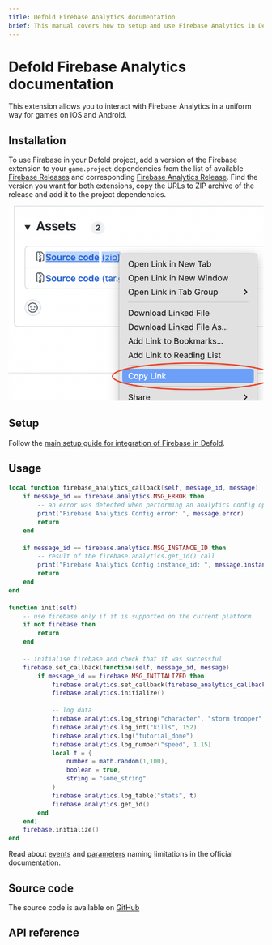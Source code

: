 ```yaml
---
title: Defold Firebase Analytics documentation
brief: This manual covers how to setup and use Firebase Analytics in Defold.
---
```


# Defold Firebase Analytics documentation

This extension allows you to interact with Firebase Analytics in a uniform way for games on iOS and Android.


## Installation
To use Firabase in your Defold project, add a version of the Firebase extension to your `game.project` dependencies from the list of available [Firebase Releases](https://github.com/defold/extension-firebase/releases) and corresponding [Firebase Analytics Release](https://github.com/defold/extension-firebase-analytics/releases).
Find the version you want for both extensions, copy the URLs to ZIP archive of the release and add it to the project dependencies.

![](add-dependency.png)


## Setup
Follow the [main setup guide for integration of Firebase in Defold](https://www.defold.com/extension-firebase).


## Usage

```lua
local function firebase_analytics_callback(self, message_id, message)
    if message_id == firebase.analytics.MSG_ERROR then
        -- an error was detected when performing an analytics config operation
        print("Firebase Analytics Config error: ", message.error)
        return
    end

    if message_id == firebase.analytics.MSG_INSTANCE_ID then
        -- result of the firebase.analytics.get_id() call
        print("Firebase Analytics Config instance_id: ", message.instance_id)
        return
    end
end

function init(self)
    -- use firebase only if it is supported on the current platform
    if not firebase then
        return
    end

    -- initialise firebase and check that it was successful
    firebase.set_callback(function(self, message_id, message)
        if message_id == firebase.MSG_INITIALIZED then
            firebase.analytics.set_callback(firebase_analytics_callback)
            firebase.analytics.initialize()

            -- log data
            firebase.analytics.log_string("character", "storm trooper")
            firebase.analytics.log_int("kills", 152)
            firebase.analytics.log("tutorial_done")
            firebase.analytics.log_number("speed", 1.15)
            local t = {
                number = math.random(1,100),
                boolean = true,
                string = "some_string"
            }
            firebase.analytics.log_table("stats", t)
            firebase.analytics.get_id()
        end
    end)
    firebase.initialize()
end
```

Read about [events](https://firebase.google.com/docs/reference/android/com/google/firebase/analytics/FirebaseAnalytics.Event) and [parameters](https://firebase.google.com/docs/reference/android/com/google/firebase/analytics/FirebaseAnalytics.Param) naming limitations in the official documentation.

## Source code

The source code is available on [GitHub](https://github.com/defold/extension-firebase-analytics)


## API reference
